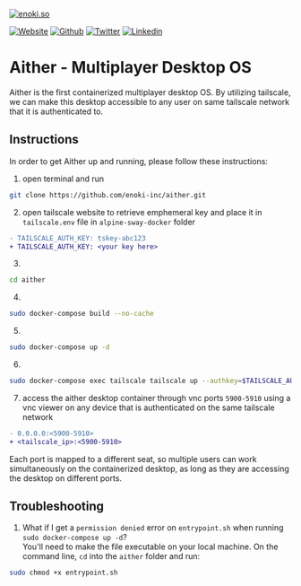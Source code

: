 [![enoki.so](https://github.com/enoki-inc/alpine-sway-docker/blob/main/aither.png)](https://enoki.so)

[![Website](https://img.shields.io/static/v1.svg?color=d30102&labelColor=002b36&logoColor=ffffff&style=for-the-badge&label=enoki-inc&message=website)](https://enoki.so "check out our landing page!")
[![Github](https://img.shields.io/static/v1.svg?color=d30102&labelColor=002b36&logoColor=ffffff&style=for-the-badge&label=enoki-inc&message=github)](https://github.com/enoki-inc "check out our github!")
[![Twitter](https://img.shields.io/static/v1.svg?color=d30102&labelColor=002b36&logoColor=ffffff&style=for-the-badge&label=enoki-inc&message=twitter)](https://twitter.com/Enoki_Inc "check out our twitter page!")
[![Linkedin](https://img.shields.io/static/v1.svg?color=d30102&labelColor=002b36&logoColor=ffffff&style=for-the-badge&label=enoki-inc&message=linkedin)](https://linkedin.com/company/enoki-inc/ "check out our linkedin page!")

# Aither - Multiplayer Desktop OS

Aither is the first containerized multiplayer desktop OS. By utilizing tailscale, we can make this desktop accessible to any user on same tailscale network that it is authenticated to.

## Instructions

In order to get Aither up and running, please follow these instructions:

1. open terminal and run 
```bash
git clone https://github.com/enoki-inc/aither.git
`````
2. open tailscale website to retrieve emphemeral key and place it in `tailscale.env` file in `alpine-sway-docker` folder
```diff
- TAILSCALE_AUTH_KEY: tskey-abc123
+ TAILSCALE_AUTH_KEY: <your key here>
```
3. 
```bash
cd aither
```````
4. 
```bash
sudo docker-compose build --no-cache
`````
5. 
```bash
sudo docker-compose up -d
`````
6. 
```bash
sudo docker-compose exec tailscale tailscale up --authkey=$TAILSCALE_AUTH_KEY
`````
7. access the aither desktop container through vnc ports `5900-5910` using a vnc viewer on any device that is authenticated on the same tailscale network
```diff
- 0.0.0.0:<5900-5910>
+ <tailscale_ip>:<5900-5910>
```

Each port is mapped to a different seat, so multiple users can work simultaneously on the containerized desktop, as long as they are accessing the desktop on different ports. 

## Troubleshooting

1) What if I get a `permission denied` error on `entrypoint.sh` when running `sudo docker-compose up -d`? \
You'll need to make the file executable on your local machine. On the command line, `cd` into the `aither` folder and run: 
```bash
sudo chmod +x entrypoint.sh
`````
